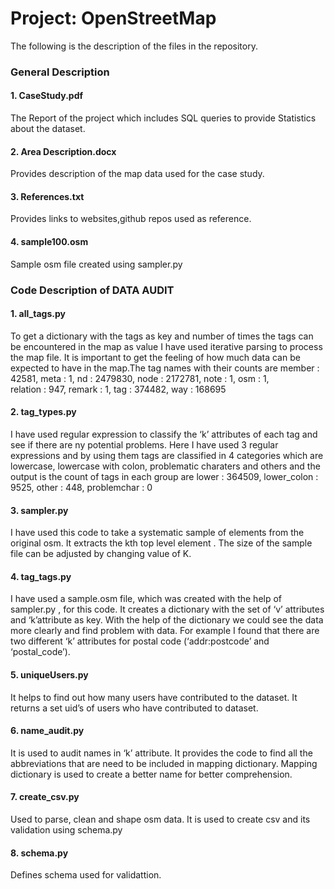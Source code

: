 # Project: OpenStreetMap
The following is the description of the files in the repository.
### General Description
#### 1. CaseStudy.pdf
The Report of the project which includes SQL queries to provide Statistics
about the dataset.
#### 2. Area Description.docx
Provides description of the map data used for the case study.
#### 3. References.txt
Provides links to websites,github repos used as reference.
#### 4. sample100.osm
Sample osm file created using sampler.py
### Code Description of DATA AUDIT
#### 1. all_tags.py
To get a dictionary with the tags as key and number of times the tags can be
encountered in the map as value I have used iterative parsing to process the 
map file. It is important to get the feeling of how much data can be expected
to have in the map.The tag names with their counts are 
member   : 42581,                    meta   : 1, 
nd       : 2479830,                 node   : 2172781,
note     : 1,                        osm    : 1,  
relation : 947,                    remark : 1, 
tag      : 374482,                  way    : 168695 
#### 2. tag_types.py
I have used regular expression to classify the ‘k’ attributes of each tag
and see if there are ny potential problems. Here I have used 3 regular
expressions and by using them tags are classified in 4 categories which
are lowercase, lowercase with colon, problematic charaters and others and 
the output is the count of tags in each group are
lower : 364509,                   lower_colon : 9525, 
other : 448,                      problemchar : 0
#### 3. sampler.py
I have used this code to take a systematic sample of elements from the 
original osm. It extracts the kth  top level element . The size of the
sample file can be adjusted by changing value of K.
#### 4. tag_tags.py
I have used a sample.osm file, which was created with the help of 
sampler.py , for this code. It creates a dictionary with the set of 
‘v’ attributes and ‘k’attribute as key. With the help of the dictionary
we could see the data more clearly and find problem with data. For 
example I found that there are two different ‘k’ attributes for postal 
code (‘addr:postcode’ and ‘postal_code’).
#### 5. uniqueUsers.py
It helps to find out how many users have contributed to the dataset. It
returns a set  uid’s of users who have contributed to dataset. 
#### 6. name_audit.py
It is used to audit names in ‘k’ attribute. It provides the code to find
all the abbreviations that are need to be included in mapping dictionary.
Mapping dictionary is used to create a better name for better comprehension.
#### 7. create_csv.py
Used to parse, clean and shape osm data. It is used to create csv and its 
validation using schema.py 
#### 8. schema.py
Defines schema used for validattion.








